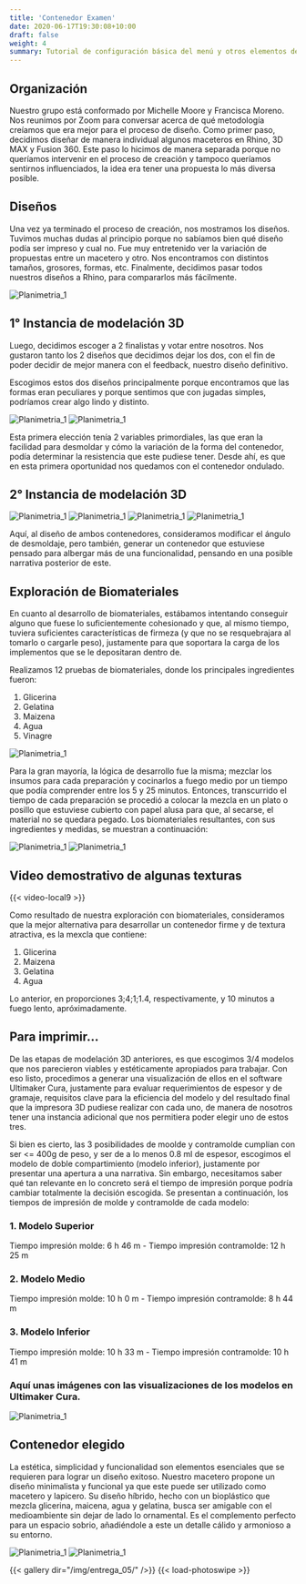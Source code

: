 ```yaml
---
title: 'Contenedor Examen'
date: 2020-06-17T19:30:08+10:00
draft: false
weight: 4
summary: Tutorial de configuración básica del menú y otros elementos del tema.
---
```


<!-- Contenido del Post -->


## Organización

Nuestro grupo está conformado por Michelle Moore y Francisca Moreno. Nos reunimos por Zoom para conversar acerca de qué metodología creíamos que era mejor para el proceso de diseño. Como primer paso, decidimos diseñar de manera individual algunos maceteros en Rhino, 3D MAX y Fusion 360. Este paso lo hicimos de manera separada porque no queríamos intervenir en el proceso de creación y tampoco queríamos sentirnos influenciados, la idea era tener una propuesta lo más diversa posible. 

## Diseños

Una vez ya terminado el proceso de creación, nos mostramos los diseños. Tuvimos muchas dudas al principio porque no sabíamos bien qué diseño podía ser impreso y cual no. Fue muy entretenido ver la variación de propuestas entre un macetero y otro. Nos encontramos con distintos tamaños, grosores, formas, etc. Finalmente, decidimos pasar todos nuestros diseños a Rhino, para compararlos más fácilmente. 

![Planimetria_1](/fb3/img/entrega_05/1lluvia.png)

## 1° Instancia de modelación 3D

Luego, decidimos escoger a 2 finalistas y votar entre nosotros. Nos gustaron tanto los 2 diseños que decidimos dejar los dos, con el fin de poder decidir de mejor manera con el feedback, nuestro diseño definitivo. 

Escogimos estos dos diseños principalmente porque encontramos que las formas eran peculiares y porque sentimos que con jugadas simples, podríamos crear algo lindo y distinto. 

![Planimetria_1](/fb3/img/entrega_05/2comparacion.png)
![Planimetria_1](/fb3/img/entrega_05/3elegido.png)

Esta primera elección tenía 2 variables primordiales, las que eran la facilidad para desmoldar y cómo la variación de la forma del contenedor, podía determinar la resistencia que este pudiese tener. Desde ahí, es que en esta primera oportunidad nos quedamos con el contenedor ondulado.

## 2° Instancia de modelación 3D

![Planimetria_1](/fb3/img/entrega_05/prop1.jpeg)
![Planimetria_1](/fb3/img/entrega_05/prop2.jpeg)
![Planimetria_1](/fb3/img/entrega_05/prop3.png)
![Planimetria_1](/fb3/img/entrega_05/prop4.png)

Aquí, al diseño de ambos contenedores, consideramos modificar el ángulo de desmoldaje, pero también, generar un contenedor que estuviese pensado para albergar más de una funcionalidad, pensando en una posible narrativa posterior de este.

## Exploración de Biomateriales

En cuanto al desarrollo de biomateriales, estábamos intentando conseguir alguno que fuese lo suficientemente cohesionado y que, al mismo tiempo, tuviera suficientes características de firmeza (y que no se resquebrajara al tomarlo o cargarle peso), justamente para que soportara la carga de los implementos que se le depositaran dentro de.

Realizamos 12 pruebas de biomateriales, donde los principales ingredientes fueron:
1. Glicerina
2. Gelatina
3. Maizena
4. Agua
5. Vinagre

![Planimetria_1](/fb3/img/entrega_05/materiales.jpg)

Para la gran mayoría, la lógica de desarrollo fue la misma; mezclar los insumos para cada preparación y cocinarlos a fuego medio por un tiempo que podía comprender entre los 5 y 25 minutos. Entonces, transcurrido el tiempo de cada preparación se procedió a colocar la mezcla en un plato o posillo que estuviese cubierto con papel alusa para que, al secarse, el material no se quedara pegado. Los biomateriales resultantes, con sus ingredientes y medidas, se muestran a continuación:

![Planimetria_1](/fb3/img/entrega_05/Biomateriales.png)
![Planimetria_1](/fb3/img/entrega_05/biomateriales2.png)

## Video demostrativo de algunas texturas

{{< video-local9 >}}


Como resultado de nuestra exploración con biomateriales, consideramos que la mejor alternativa para desarrollar un contenedor firme y de textura atractiva, es la mexcla que contiene:

1. Glicerina
2. Maizena
3. Gelatina
4. Agua

Lo anterior, en proporciones 3;4;1;1.4, respectivamente, y 10 minutos a fuego lento, apróximadamente.

## Para imprimir...

De las etapas de modelación 3D anteriores, es que escogimos 3/4 modelos que nos parecieron viables y estéticamente apropiados para trabajar. Con eso listo, procedimos a generar una visualización de ellos en el software Ultimaker Cura, justamente para evaluar requerimientos de espesor y de gramaje, requisitos clave para la eficiencia del modelo y del resultado final que la impresora 3D pudiese realizar con cada uno, de manera de nosotros tener una instancia adicional que nos permitiera poder elegir uno de estos tres.

Si bien es cierto, las 3 posibilidades de moolde y contramolde cumplían con ser <= 400g de peso, y ser de a lo menos 0.8 ml de espesor, escogimos el modelo de doble compartimiento (modelo inferior), justamente por presentar una apertura a una narrativa. Sin embargo, necesitamos saber qué tan relevante en lo concreto será el tiempo de impresión porque podría cambiar totalmente la decisión escogida. Se presentan a continuación, los tiempos de impresión de molde y contramolde de cada modelo:

### 1. Modelo Superior
Tiempo impresión molde: 6 h 46 m -
Tiempo impresión contramolde: 12 h 25 m

### 2. Modelo Medio
Tiempo impresión molde: 10 h 0 m - 
Tiempo impresión contramolde: 8 h 44 m

### 3. Modelo Inferior
Tiempo impresión molde: 10 h 33 m -
Tiempo impresión contramolde: 10 h 41 m

### Aquí unas imágenes con las visualizaciones de los modelos en Ultimaker Cura.

![Planimetria_1](/fb3/img/entrega_05/cura.png)

## Contenedor elegido

La estética, simplicidad y funcionalidad son elementos esenciales que se requieren para lograr un diseño exitoso. Nuestro macetero propone un diseño minimalista y funcional ya que este puede ser utilizado como macetero y lapicero. Su diseño híbrido, hecho con un bioplástico que mezcla glicerina, maicena, agua y gelatina, busca ser amigable con el medioambiente sin dejar de lado lo ornamental. Es el complemento perfecto para un espacio sobrio, añadiéndole a este un detalle cálido y armonioso a su entorno.

![Planimetria_1](/fb3/img/entrega_05/lapicero.png)
![Planimetria_1](/fb3/img/entrega_05/fotomontaje.png)




{{< gallery dir="/img/entrega_05/" />}} {{< load-photoswipe >}}